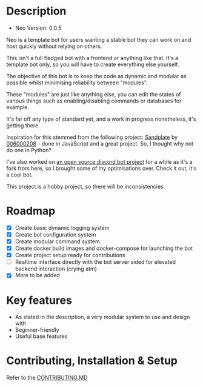 # Description
- Neo Version: 0.0.5

Neo is a template bot for users wanting a stable bot they can work on and host quickly without relying on others.

This isn't a full fledged bot with a frontend or anything like that. It's a template bot only, so you will have to create everything else yourself.

The objective of this bot is to keep the code as dynamic and modular as possible whilst minimising reliability between
"modules".

These "modules" are just like anything else, you can edit the states of various things such as enabling/disabling commands or databases
for example.

It's far off any type of standard yet, and a work in progress nonetheless, it's getting there.

Inspiration for this stemmed from the following project: [Sandplate](https://github.com/06000208/sandplate) by [006000208](https://github.com/06000208) - done in JavaScript and a great project. So, I thought why not do one in Python?

I've also worked on [an open source discord bot project](https://github.com/pritam42069/yadps-chan) for a while as it's a fork from here, so I brought some of my optimisations over. Check it out, it's a cool bot.

This project is a hobby project, so there will be inconsistencies.

# Roadmap
 * [x] Create basic dynamic logging system
 * [x] Create bot configuration system
 * [x] Create modular command system
 * [x] Create docker build images and docker-compose for launching the bot
 * [x] Create project setup ready for contributions
 * [ ] Realtime interface directly with the bot server sided for elevated backend interaction (crying atm)
 * [x] More to be added

# Key features
- As stated in the description, a very modular system to use and design with
- Beginner-friendly
- Useful base features

# Contributing, Installation & Setup
Refer to the [CONTRIBUTING.MD](CONTRIBUTING.md)
